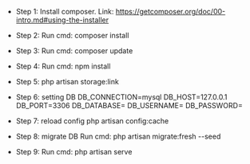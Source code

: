 
- Step 1:
Install composer.
Link: https://getcomposer.org/doc/00-intro.md#using-the-installer

<!-- You can specify the filename (default: composer.phar) using the --filename option. Example: -->
<!-- php composer-setup.php --version=1.0.0-alpha8 -->

- Step 2:
Run cmd: composer install

- Step 3:
Run cmd: composer update

- Step 4:
Run cmd: npm install

- Step 5:
php artisan storage:link

- Step 6: setting DB
DB_CONNECTION=mysql
DB_HOST=127.0.0.1
DB_PORT=3306
DB_DATABASE=
DB_USERNAME=
DB_PASSWORD=

- Step 7: reload config 
php artisan config:cache

- Step 8: migrate DB
Run cmd: php artisan migrate:fresh --seed

- Step 9:
Run cmd: php artisan serve